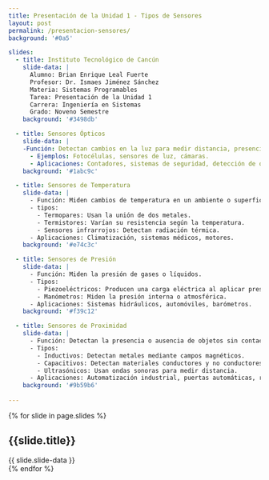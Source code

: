 ```yaml
---
title: Presentación de la Unidad 1 - Tipos de Sensores
layout: post
permalink: /presentacion-sensores/
background: '#0a5'

slides:
  - title: Instituto Tecnológico de Cancún
    slide-data: |
      Alumno: Brian Enrique Leal Fuerte  
      Profesor: Dr. Ismaes Jiménez Sánchez  
      Materia: Sistemas Programables  
      Tarea: Presentación de la Unidad 1  
      Carrera: Ingeniería en Sistemas  
      Grado: Noveno Semestre
    background: '#3498db'

  - title: Sensores Ópticos
    slide-data: |
    -Función: Detectan cambios en la luz para medir distancia, presencia o color.
      - Ejemplos: Fotocélulas, sensores de luz, cámaras.
      - Aplicaciones: Contadores, sistemas de seguridad, detección de objetos.
    background: '#1abc9c'

  - title: Sensores de Temperatura
    slide-data: |
      - Función: Miden cambios de temperatura en un ambiente o superficie.
      - tipos: 
        - Termopares: Usan la unión de dos metales.
        - Termistores: Varían su resistencia según la temperatura.
        - Sensores infrarrojos: Detectan radiación térmica.
      - Aplicaciones: Climatización, sistemas médicos, motores.
    background: '#e74c3c'

  - title: Sensores de Presión
    slide-data: |
      - Función: Miden la presión de gases o líquidos.
      - Tipos: 
        - Piezoeléctricos: Producen una carga eléctrica al aplicar presión.
        - Manómetros: Miden la presión interna o atmosférica.
      - Aplicaciones: Sistemas hidráulicos, automóviles, barómetros.
    background: '#f39c12'

  - title: Sensores de Proximidad
    slide-data: |
      - Función: Detectan la presencia o ausencia de objetos sin contacto físico.
      - Tipos: 
        - Inductivos: Detectan metales mediante campos magnéticos.
        - Capacitivos: Detectan materiales conductores y no conductores.
        - Ultrasónicos: Usan ondas sonoras para medir distancia.
      - Aplicaciones: Automatización industrial, puertas automáticas, robótica.
    background: '#9b59b6'
    
---
```


{% for slide in page.slides %}
<section data-background="{% if slide.image %}{{slide.image}}{% elsif slide.background %}{{slide.background}}{% else %}{{page.background}}{% endif %}">
    <h1>{{slide.title}}</h1>{{ slide.slide-data }}
</section>
{% endfor %}
